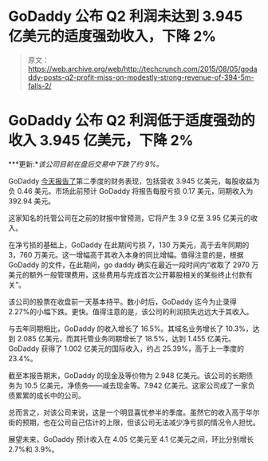 # GoDaddy 公布 Q2 利润未达到 3.945 亿美元的适度强劲收入，下降 2%

> 原文：<https://web.archive.org/web/http://techcrunch.com/2015/08/05/godaddy-posts-q2-profit-miss-on-modestly-strong-revenue-of-394-5m-falls-2/>

# GoDaddy 公布 Q2 利润低于适度强劲的收入 3.945 亿美元，下降 2%

***更新:**该公司目前在盘后交易中下跌了约 9%。*

GoDaddy [今天报告了](https://web.archive.org/web/20230129070215/https://aboutus.godaddy.net/newsroom/news-releases/news-releases-details/2015/GoDaddy-Reports-Strong-Second-Quarter-2015-Results/default.aspx)第二季度的财务表现，包括营收 3.945 亿美元，每股收益为负 0.46 美元。市场此前预计 GoDaddy 将报告每股亏损 0.17 美元，同期收入为 392.94 美元。

这家知名的托管公司在之前的财报中曾预测，它将产生 3.9 亿至 3.95 亿美元的收入。

在净亏损的基础上，GoDaddy 在此期间亏损 7，130 万美元，高于去年同期的 3，760 万美元。这一增幅高于其收入本身的同比增幅。值得注意的是，根据 GoDaddy 的文件，在此期间，go daddy 确实在最近一段时间内“收取了 2970 万美元的额外一般管理费用，这些费用与完成首次公开募股相关的某些终止付款有关”。

该公司的股票在收盘前一天基本持平。数小时后，GoDaddy 迄今为止录得 2.27%的小幅下跌。更快。值得注意的是，该公司的利润损失远远大于其收入。

与去年同期相比，GoDaddy 的收入增长了 16.5%。其域名业务增长了 10.3%，达到 2.085 亿美元，而其托管业务同期增长了 18.5%，达到 1.455 亿美元。GoDaddy 获得了 1.002 亿美元的国际收入，约占 25.39%，高于上一季度的 23.4%。

截至本报告期末，GoDaddy 的现金及等价物为 2.948 亿美元。该公司的长期债务为 10.5 亿美元，净债务——减去现金等。7.942 亿美元。这家公司成了一家负债累累的成长中的公司。

总而言之，对该公司来说，这是一个明显喜忧参半的季度。虽然它的收入高于华尔街的预期，也在公司自己估计的上限，但该公司无法减少净亏损的情况令人担忧。

展望未来，GoDaddy 预计收入在 4.05 亿美元至 4.1 亿美元之间，环比分别增长 2.7%和 3.9%。